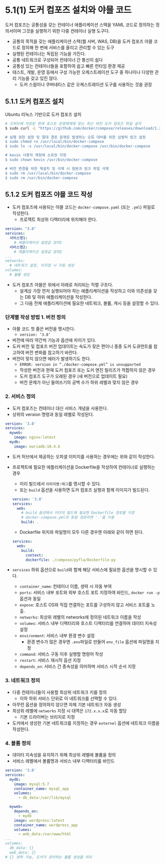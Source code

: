 # 5.1(1) 도커 컴포즈 설치와 야믈 코드

도커 컴포즈는 공통성을 갖는 컨테이너 애플리케이션 스택을 YAML 코드로 정의하는 정의서이며 그것을 실행하기 위한 다중 컨테이너 실행 도구다.

- 공통의 목적을 갖는 애플리케이션 스택(웹 서버, WAS, DB)을 도커 컴포즈 야믈 코드로 정의해 한 번에 서비스를 올리고 관리할 수 있는 도구
- 실행된 컨테이너는 독립된 기능을 가진다.
- 공통 네트워크로 구성되어 컨테이너 간 통신이 쉽다
- 공통성 있는 컨테이너들을 포함하여 쉽고 빠른 런타임 환경 제공
- 테스트, 개발, 운영 등에서 구성 가능한 오케스트레이션 도구 중 하나이나 다양한 관리 기능을 갖고 있진 않다.
    - 도커 스웜이나 쿠버네티스 같은 오케스트레이션 도구를 사용하는 것을 권장

## 5.1.1 도커 컴포즈 설치

Ubuntu 리눅스 기반으로 도커 컴포즈 설치

```bash
# 깃허브에 저장된 현재 호스트 운영체제에 맞는 최신 버전 도커 컴포즈 파일 설치
$ sudo curl -L "https://github.com/docker/compose/releases/download/1.29.2/docker-compose-$(uname -s)-$(uname -m) -o /usr/local/bin/docker-compose

# 실행 권한 설정 및 절대 경로 문제로 발생하는 오류 대비를 위한 심벌릭 링크 설정
$ sudo chmod +x /usr/local/bin/docker-compose
$ sudo ln -s /usr/local/bin/docker-compose /usr/bin/docker-compose

# kevin 사용자 계정에 소유권 지정
$ sudo chown kevin /usr/bin/docker-compose

# 버전 변경을 위한 재설치 및 삭제 시 원본과 링크 파일 삭제
$ sudo rm /usr/local/bin/docker-compose
$ sudo rm /usr/bin/docker-compose
```

## 5.1.2 도커 컴포즈 야믈 코드 작성

- 도커 컴포즈에 사용되는 야믈 코드는 `docker-compose.yaml` (또는 `.yml`) 파일로 작성한다.
    - 프로젝트 최상위 디렉터리에 위치해야 한다.

```yaml
version: "3.8"
services:
  서비스명1:
    # 애플리케이션 설정값 정의1
  서비스명2:
    # 애플리케이션 설정값 정의2
...
networks:
  # 네트워크 설정, 미지정 시 자동 생성
volumes:
  # 볼륨 생성
```

- 도커 컴포즈 야믈은 위에서 아래로 처리되는 직렬 구조다.
    - 설계상 가장 먼저 실행되어야 하는 애플리케이션을 작성하고 이와 의존성을 갖는 DB 및 하위 애플리케이션을 작성한다.
    - 그 다음 전체 애플리케이션에 필요한 네트워크, 볼륨, 캐시 등을 설정할 수 있다.

### 단계별 작성 방법 1. 버전 정의

- 야믈 코드 첫 줄은 버전을 명시한다.
    - `version: ‘3.8’`
- 버전에 따라 약간씩 기능과 옵션에 차이가 있다.
- 도커 버전 및 컴포즈 버전 업데이트는 속도가 잦은 편이니 종종 도커 도큐먼트를 참고하여 버전 변화를 참고하기 바란다.
- 버전이 맞지 않으면 에러가 발생하기도 한다.
    - `ERROR: version in “./docker-compose.yml” is unsupported`
    - 작성한 버전과 현재 도커 컴포즈 또는 도커 엔진 릴리즈가 적합하지 않은 경우
    - 도커 컴포즈 도구가 오래된 경우 (새 버전으로 업데이트 필요)
    - 버전 문제가 아닌 들여쓰기의 공백 수가 하위 레벨과 맞지 않은 경우

### 2. 서비스 정의

- 도커 컴포즈는 컨테이너 대신 서비스 개념을 사용한다.
- 상위의 version 명령과 동일 레벨로 작성된다.

```yaml
version: '3.8'
services: 
  myweb:
    image: nginx:latest
  mydb:
    image: mariadb:10.4.6
```

- 도커 허브에서 제공하는 오피셜 이미지를 사용하는 경우에는 위와 같이 작성한다.
- 프로젝트에 필요한 애플리케이션을 Dockerfile을 작성하여 컨테이너로 실행하는 경우
    - 미리 빌드에서 `이미지명:태그`를 명시할 수 있다.
    - 또는 `build` 옵션을 사용하면 도커 컴포즈 실행과 함께 이미지가 빌드된다.

    ```yaml
    version: '3.8'
    services:
      web:
        # build 옵션에서 이미지 빌드에 필요한 Dockerfile 경로를 지정
        # docker-compose.yml과 동일 경로라면 '.'을 이용
        build: .
    ```

    - Dockerfile 위치와 파일명이 모두 다른 경우엔 아래와 같이 하면 된다.

    ```yaml
    services:
      web:
        build:
          context: .
          dockerfile: ./compose/pyfla/Dockerfile-py
    ```

- `services` 하위 옵션으로 `build`와 함께 해당 서비스에 필요한 옵션을 명시할 수 있다.
    - `container_name`: 컨테이너 이름, 생략 시 자동 부여
    - `ports`: 서비스 내부 포트와 외부 호스트 포트 지정하여 바인드, `docker run -p` 옵션과 동일
    - `expose`: 호스트 OS와 직접 연결하는 포트를 구성하지 않고 서비스 포트를 노출.
    - `networks`: 최상위 레벨의 networks에 정의된 네트워크 이름을 작성
    - `volumes`: 서비스 내부 디렉터리와 호스트 디렉터리를 연결하여 데이터 지속성 설정
    - `environment`: 서비스 내부 환경 변수 설정
        - 환경 변수가 많은 경우엔 `.env`파일로 만들어 `env_file` 옵션에 파일명을 지정
    - `command`: 서비스 구동 이후 실행할 명령어 작성
    - `restart`: 서비스 재시작 옵션 지정
    - `depends_on`: 서비스 간 종속성을 의미하며 서비스 시작 순서 지정

### 3. 네트워크 정의

- 다중 컨테이너들이 사용할 최상위 네트워크 키를 정의
    - 이하 하위 서비스 단위로 이 네트워크를 선택할 수 있다.
- 아무런 옵션을 정의하지 않으면 자체 기본 네트워크 자동 생성
- 최상위 레벨에 `networks` 지정 시 대역은 `172.x.x.x`로 자동 할당
    - 기본 드라이버는 브리지로 지정
- 도커에서 생성한 기본 네트워크를 지정하는 경우 `externel` 옵션에 네트워크 이름을 작성한다.

### 4. 볼륨 정의

- 데이터 지속성을 유지하기 위해 최상위 레벨에 볼륨을 정의
- 서비스 레벨에서 볼륨명과 서비스 내부 디렉터리를 바인드

```yaml
version: '3.8'
services:
  mydb:
    image: mysql:5.7
    container_name: mysql_app
    volumes:
      - db_data:/var/lib/mysql

  myweb:
    depends_on:
      - mydb
    image: wordpress:latest
    container_name: wordpress_app
    volumes:
      - web_data:/var/www/html
...
volumes:
  db_data: {}
  web_data: {}
# {} 생략 가능, 도커가 관리하는 볼륨 생성을 의미
```
